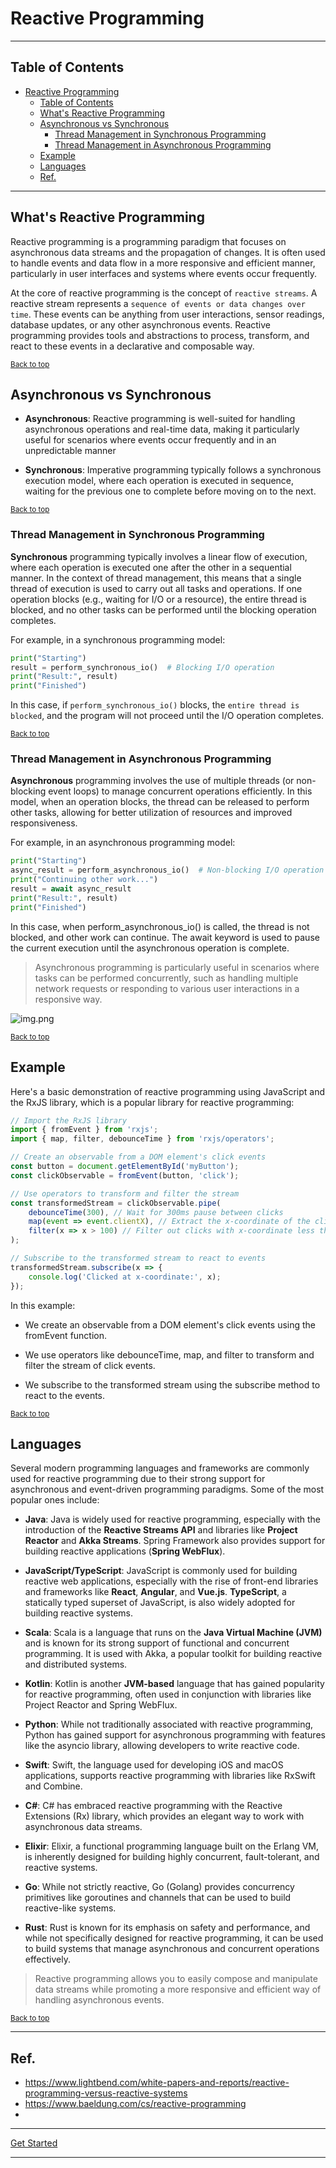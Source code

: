# Reactive Programming

---

## Table of Contents
<!-- TOC -->
* [Reactive Programming](#reactive-programming)
  * [Table of Contents](#table-of-contents)
  * [What's Reactive Programming](#whats-reactive-programming)
  * [Asynchronous vs Synchronous](#asynchronous-vs-synchronous)
    * [Thread Management in Synchronous Programming](#thread-management-in-synchronous-programming)
    * [Thread Management in Asynchronous Programming](#thread-management-in-asynchronous-programming)
  * [Example](#example)
  * [Languages](#languages)
  * [Ref.](#ref)
<!-- TOC -->

---


## What's Reactive Programming


Reactive programming is a programming paradigm that focuses on asynchronous data streams and the propagation of changes. It is often used to handle events and data flow in a more responsive and efficient manner, particularly in user interfaces and systems where events occur frequently.

At the core of reactive programming is the concept of `reactive streams`. A reactive stream represents a `sequence of events or data changes over time`. These events can be anything from user interactions, sensor readings, database updates, or any other asynchronous events. Reactive programming provides tools and abstractions to process, transform, and react to these events in a declarative and composable way.

<sub>[Back to top](#table-of-contents)</sub>


## Asynchronous vs Synchronous

- **Asynchronous**: Reactive programming is well-suited for handling asynchronous operations and real-time data, making it particularly useful for scenarios where events occur frequently and in an unpredictable manner

- **Synchronous**: Imperative programming typically follows a synchronous execution model, where each operation is executed in sequence, waiting for the previous one to complete before moving on to the next.

<sub>[Back to top](#table-of-contents)</sub>


### Thread Management in Synchronous Programming
**Synchronous** programming typically involves a linear flow of execution, where each operation is executed one after the other in a sequential manner. In the context of thread management, this means that a single thread of execution is used to carry out all tasks and operations. If one operation blocks (e.g., waiting for I/O or a resource), the entire thread is blocked, and no other tasks can be performed until the blocking operation completes.

For example, in a synchronous programming model:

```python
print("Starting")
result = perform_synchronous_io()  # Blocking I/O operation
print("Result:", result)
print("Finished")
```

In this case, if `perform_synchronous_io()` blocks, the `entire thread is blocked`, and the program will not proceed until the I/O operation completes.

<sub>[Back to top](#table-of-contents)</sub>


### Thread Management in Asynchronous Programming
**Asynchronous** programming involves the use of multiple threads (or non-blocking event loops) to manage concurrent operations efficiently. In this model, when an operation blocks, the thread can be released to perform other tasks, allowing for better utilization of resources and improved responsiveness.

For example, in an asynchronous programming model:


```python
print("Starting")
async_result = perform_asynchronous_io()  # Non-blocking I/O operation
print("Continuing other work...")
result = await async_result
print("Result:", result)
print("Finished")
```

In this case, when perform_asynchronous_io() is called, the thread is not blocked, and other work can continue. The await keyword is used to pause the current execution until the asynchronous operation is complete.

>Asynchronous programming is particularly useful in scenarios where tasks can be performed concurrently, such as handling multiple network requests or responding to various user interactions in a responsive way.


![img.png](reactive-programming.png)

<sub>[Back to top](#table-of-contents)</sub>


## Example

Here's a basic demonstration of reactive programming using JavaScript and the RxJS library, which is a popular library for reactive programming:

```javascript
// Import the RxJS library
import { fromEvent } from 'rxjs';
import { map, filter, debounceTime } from 'rxjs/operators';

// Create an observable from a DOM element's click events
const button = document.getElementById('myButton');
const clickObservable = fromEvent(button, 'click');

// Use operators to transform and filter the stream
const transformedStream = clickObservable.pipe(
    debounceTime(300), // Wait for 300ms pause between clicks
    map(event => event.clientX), // Extract the x-coordinate of the click
    filter(x => x > 100) // Filter out clicks with x-coordinate less than 100
);

// Subscribe to the transformed stream to react to events
transformedStream.subscribe(x => {
    console.log('Clicked at x-coordinate:', x);
});
```

In this example:

- We create an observable from a DOM element's click events using the fromEvent function.

- We use operators like debounceTime, map, and filter to transform and filter the stream of click events.


- We subscribe to the transformed stream using the subscribe method to react to the events.


<sub>[Back to top](#table-of-contents)</sub>


## Languages

Several modern programming languages and frameworks are commonly used for reactive programming due to their strong support for asynchronous and event-driven programming paradigms. Some of the most popular ones include:

- **Java**: Java is widely used for reactive programming, especially with the introduction of the **Reactive Streams API** and libraries like **Project Reactor** and **Akka Streams**. Spring Framework also provides support for building reactive applications (**Spring WebFlux**).

<!--TODO:See also: [Reactive Programming in Java]()-->

- **JavaScript/TypeScript**: JavaScript is commonly used for building reactive web applications, especially with the rise of front-end libraries and frameworks like **React**, **Angular**, and **Vue.js**. **TypeScript**, a statically typed superset of JavaScript, is also widely adopted for building reactive systems.


- **Scala**: Scala is a language that runs on the **Java Virtual Machine (JVM)** and is known for its strong support of functional and concurrent programming. It is used with Akka, a popular toolkit for building reactive and distributed systems.


- **Kotlin**: Kotlin is another **JVM-based** language that has gained popularity for reactive programming, often used in conjunction with libraries like Project Reactor and Spring WebFlux.


- **Python**: While not traditionally associated with reactive programming, Python has gained support for asynchronous programming with features like the asyncio library, allowing developers to write reactive code.


- **Swift**: Swift, the language used for developing iOS and macOS applications, supports reactive programming with libraries like RxSwift and Combine.


- **C#**: C# has embraced reactive programming with the Reactive Extensions (Rx) library, which provides an elegant way to work with asynchronous data streams.


- **Elixir**: Elixir, a functional programming language built on the Erlang VM, is inherently designed for building highly concurrent, fault-tolerant, and reactive systems.


- **Go**: While not strictly reactive, Go (Golang) provides concurrency primitives like goroutines and channels that can be used to build reactive-like systems.


- **Rust**: Rust is known for its emphasis on safety and performance, and while not specifically designed for reactive programming, it can be used to build systems that manage asynchronous and concurrent operations effectively.


>Reactive programming allows you to easily compose and manipulate data streams while promoting a more responsive and efficient way of handling asynchronous events.


<sub>[Back to top](#table-of-contents)</sub>

___

## Ref.

- https://www.lightbend.com/white-papers-and-reports/reactive-programming-versus-reactive-systems
- https://www.baeldung.com/cs/reactive-programming
- 
___

[Get Started](../../../../../../get-started.md#paradigms)

---